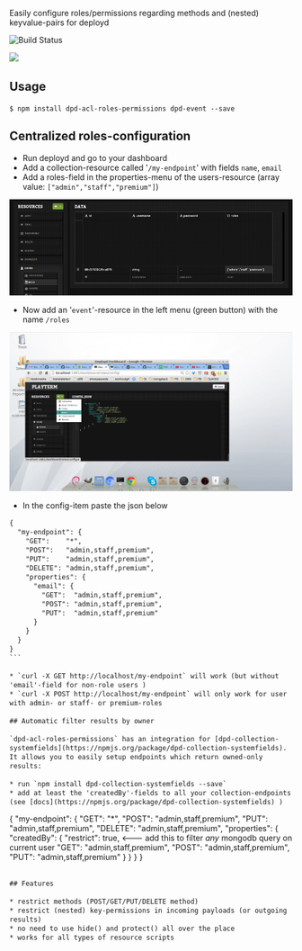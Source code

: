 Easily configure roles/permissions regarding methods and (nested) keyvalue-pairs for deployd

![Build Status](https://travis-ci.org/coderofsalvation/dpd-acl-roles-permissions.svg?branch=master)

<img src="http://i.giphy.com/81xwEHX23zhvy.gif" width="150" style="width:150px"/>

## Usage 

    $ npm install dpd-acl-roles-permissions dpd-event --save

## Centralized roles-configuration

* Run deployd and go to your dashboard 
* Add a collection-resource called '`/my-endpoint`' with fields `name`, `email`
* Add a roles-field in the properties-menu of the users-resource (array value: `["admin","staff","premium"]`)

<center><img src="doc/dpd-1.png"/></center>

* Now add an '`event`'-resource in the left menu (green button) with the name `/roles`

<center><img src="doc/dpd-2.png"/></center>

* In the config-item paste the json below

``````
{
  "my-endpoint": {
    "GET":    "*",
    "POST":   "admin,staff,premium",
    "PUT":    "admin,staff,premium",
    "DELETE": "admin,staff,premium",
    "properties": {
      "email": {
        "GET":  "admin,staff,premium",
        "POST": "admin,staff,premium",
        "PUT":  "admin,staff,premium"
      }
    } 
  }
}
```

* `curl -X GET http://localhost/my-endpoint` will work (but without 'email'-field for non-role users )
* `curl -X POST http://localhost/my-endpoint` will only work for user with admin- or staff- or premium-roles

## Automatic filter results by owner 

`dpd-acl-roles-permissions` has an integration for [dpd-collection-systemfields](https://npmjs.org/package/dpd-collection-systemfields).
It allows you to easily setup endpoints which return owned-only results:

* run `npm install dpd-collection-systemfields --save`
* add at least the 'createdBy'-fields to all your collection-endpoints (see [docs](https://npmjs.org/package/dpd-collection-systemfields) )

``````
{
  "my-endpoint": {
    "GET":    "*",
    "POST":   "admin,staff,premium",
    "PUT":    "admin,staff,premium",
    "DELETE": "admin,staff,premium",
    "properties": {
      "createdBy": {
        "restrict": true,               <--- add this to filter *any* mongodb query on current user 
        "GET":  "admin,staff,premium",
        "POST": "admin,staff,premium",
        "PUT":  "admin,staff,premium"
      }
    } 
  }
}
```

## Features 

* restrict methods (POST/GET/PUT/DELETE method)
* restrict (nested) key-permissions in incoming payloads (or outgoing results)
* no need to use hide() and protect() all over the place 
* works for all types of resource scripts
